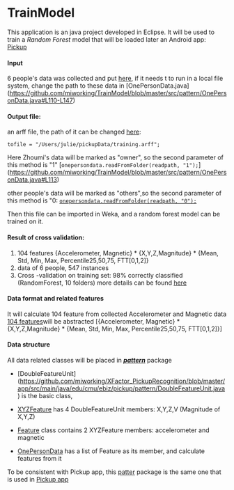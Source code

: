 # TrainModel
This application is an java project developed in Eclipse. It will be used to train a *Random Forest* model that will be loaded later an Android app: [Pickup](https://github.com/miworking/TrainModel)

#### Input
6 people's data was collected and put  [here](https://github.com/miworking/TrainModel/tree/master/data/pickupData), if it needs t to run in a local file system, change the path to these data in [OnePersonData.java] (https://github.com/miworking/TrainModel/blob/master/src/pattern/OnePersonData.java#L110-L147)


#### Output file: 
an arff file, the path of it can be changed [here](https://github.com/miworking/TrainModel/blob/master/src/pattern/OnePersonData.java#L108):

`tofile = "/Users/julie/pickupData/training.arff";`

Here Zhoumi's data will be marked as "owner", so  the second parameter of this method is "1"
[`onepersondata.readFromFolder(readpath, "1");`] (https://github.com/miworking/TrainModel/blob/master/src/pattern/OnePersonData.java#L113)

other people's data will be marked as "others",so the second parameter of this method is "0:
[`onepersondata.readFromFolder(readpath, "0");`](https://github.com/miworking/TrainModel/blob/master/src/pattern/OnePersonData.java#L121)


Then this file can be imported in Weka, and a random forest model can be trained on it.


#### Result of cross validation:
 
1. 104 features
{Accelerometer, Magnetic} * {X,Y,Z,Magnitude} * {Mean, Std, Min, Max, Percentile25,50,75, FTT[0,1,2]}
2. data of 6 people, 547 instances
3. Cross -validation on training set: 98% correctly classified (RandomForest, 10 folders) more details can be found [here](https://www.dropbox.com/s/bnvwc62nh7kt24q/Pickup.pptx?dl=0)



#### Data format and related features
It will calculate 104 feature from collected Accelerometer and Magnetic data
[104 features](https://www.dropbox.com/s/bnvwc62nh7kt24q/Pickup.pptx?dl=0)will be abstracted
[{Accelerometer, Magnetic} * {X,Y,Z,Magnitude} * {Mean, Std, Min, Max, Percentile25,50,75, FTT[0,1,2]}]


#### Data structure
All data related classes will be placed in [***pattern***](https://github.com/miworking/XFactor_PickupRecognition/tree/master/app/src/main/java/edu/cmu/ebiz/pickup/pattern) package

- [DoubleFeatureUnit]
(https://github.com/miworking/XFactor_PickupRecognition/blob/master/app/src/main/java/edu/cmu/ebiz/pickup/pattern/DoubleFeatureUnit.java) is the basic class,

- [XYZFeature](https://github.com/miworking/XFactor_PickupRecognition/blob/master/app/src/main/java/edu/cmu/ebiz/pickup/pattern/XYZFeature.java)  has 4 DoubleFeatureUnit members: X,Y,Z,V (Magnitude of X,Y,Z)

- [Feature](https://github.com/miworking/XFactor_PickupRecognition/blob/master/app/src/main/java/edu/cmu/ebiz/pickup/pattern/Feature.java) class contains 2 XYZFeature members: accelerometer and magnetic

- [OnePersonData](https://github.com/miworking/XFactor_PickupRecognition/blob/master/app/src/main/java/edu/cmu/ebiz/pickup/pattern/OnePersonData.java) has a list of Feature as its member, and calculate features from it


To be consistent with Pickup app, this [patter](https://github.com/miworking/TrainModel/tree/master/src/pattern) package is the same one that is used in [Pickup app](https://github.com/miworking/XFactor_Pickup/tree/master/app/src/main/java/edu/cmu/ebiz/pickup/pattern)
